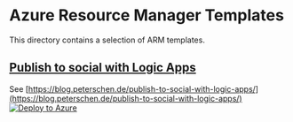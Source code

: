 # Azure Resource Manager Templates #
This directory contains a selection of ARM templates.

## [Publish to social with Logic Apps](publish-to-social-with-logic-apps/azuredeploy.json) ##
See [https://blog.peterschen.de/publish-to-social-with-logic-apps/](https://blog.peterschen.de/publish-to-social-with-logic-apps/)
[![Deploy to Azure](https://azuredeploy.net/deploybutton.png)](https://azuredeploy.net/?repository=https://github.com/peterschen/blog/blob/master/templates/publish-to-social-with-logic-apps/azuredeploy.json)

